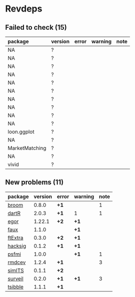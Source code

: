 # Revdeps

## Failed to check (15)

|package        |version |error |warning |note |
|:--------------|:-------|:-----|:-------|:----|
|NA             |?       |      |        |     |
|NA             |?       |      |        |     |
|NA             |?       |      |        |     |
|NA             |?       |      |        |     |
|NA             |?       |      |        |     |
|NA             |?       |      |        |     |
|NA             |?       |      |        |     |
|NA             |?       |      |        |     |
|NA             |?       |      |        |     |
|NA             |?       |      |        |     |
|loon.ggplot    |?       |      |        |     |
|NA             |?       |      |        |     |
|MarketMatching |?       |      |        |     |
|NA             |?       |      |        |     |
|vivid          |?       |      |        |     |

## New problems (11)

|package                        |version |error  |warning |note |
|:------------------------------|:-------|:------|:-------|:----|
|[broom](problems.md#broom)     |0.8.0   |__+1__ |        |1    |
|[dartR](problems.md#dartr)     |2.0.3   |__+1__ |1       |1    |
|[egor](problems.md#egor)       |1.22.1  |__+2__ |__+1__  |     |
|[faux](problems.md#faux)       |1.1.0   |       |__+1__  |     |
|[ftExtra](problems.md#ftextra) |0.3.0   |__+2__ |__+1__  |     |
|[hacksig](problems.md#hacksig) |0.1.2   |__+1__ |__+1__  |     |
|[psfmi](problems.md#psfmi)     |1.0.0   |       |__+1__  |1    |
|[rmdcev](problems.md#rmdcev)   |1.2.4   |__+1__ |        |3    |
|[simITS](problems.md#simits)   |0.1.1   |__+2__ |        |     |
|[surveil](problems.md#surveil) |0.2.0   |__+1__ |__+1__  |3    |
|[tsibble](problems.md#tsibble) |1.1.1   |__+1__ |        |     |

